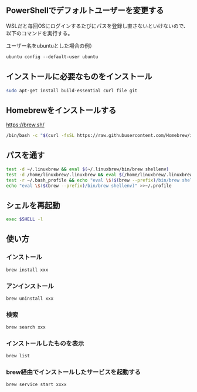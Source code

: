 ## PowerShellでデフォルトユーザーを変更する

WSLだと毎回OSにログインするたびにパスを登録し直さないといけないので、以下のコマンドを実行する。

ユーザー名をubuntuとした場合の例）

```powershell
ubuntu config --default-user ubuntu
```

## インストールに必要なものをインストール

```sh
sudo apt-get install build-essential curl file git
```

## Homebrewをインストールする

https://brew.sh/

```sh
/bin/bash -c "$(curl -fsSL https://raw.githubusercontent.com/Homebrew/install/HEAD/install.sh)"
```

## パスを通す

```sh
test -d ~/.linuxbrew && eval $(~/.linuxbrew/bin/brew shellenv)
test -d /home/linuxbrew/.linuxbrew && eval $(/home/linuxbrew/.linuxbrew/bin/brew shellenv)
test -r ~/.bash_profile && echo "eval \$($(brew --prefix)/bin/brew shellenv)" >>~/.bash_profile
echo "eval \$($(brew --prefix)/bin/brew shellenv)" >>~/.profile
```

## シェルを再起動

```sh
exec $SHELL -l
```

## 使い方

### インストール 

```sh
brew install xxx
```

### アンインストール

```sh
brew uninstall xxx
```

### 検索

```sh
brew search xxx
```

### インストールしたものを表示

```sh
brew list
```

### brew経由でインストールしたサービスを起動する

```
brew service start xxxx
```
